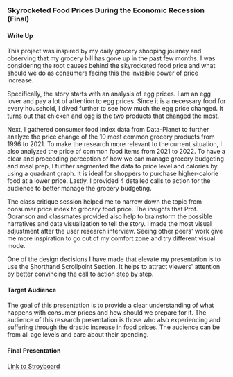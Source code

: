 ### Skyrocketed Food Prices During the Economic Recession (Final) 
#### Write Up 

This project was inspired by my daily grocery shopping journey and observing that my grocery bill has gone up in the past few months. 
I was considering the root causes behind the skyrocketed food price and what should we do as consumers facing this 
the invisible power of price increase. 

Specifically, the story starts with an analysis of egg prices. I am an egg lover and pay a lot of attention to egg prices.
Since it is a necessary food for every household, I dived further to see how much the egg price changed. It turns out that chicken
and egg is the two products that changed the most. 

Next, I gathered consumer food index data from Data-Planet to further analyze the price change of the 10 most common grocery products
from 1996 to 2021. To make the research more relevant to the current situation, I also analyzed the price of common food items from
2021 to 2022. To have a clear and proceeding perception of how we can manage grocery budgeting and meal prep, I further segmented the data to price 
level and calories by using a quadrant graph. It is ideal for shoppers to purchase higher-calorie food at a lower price. 
Lastly, I provided 4 detailed calls to action for the audience to better manage the grocery budgeting. 

The class critique session helped me to narrow down the topic from consumer price index to grocery food price. The insights that Prof. Goranson and 
classmates provided also help to brainstorm the possible narratives and data visualization to tell the story. I made the most visual adjustment after the 
user research interview. Seeing other peers' work give me more inspiration to go out of my comfort zone and try different visual mode. 

One of the design decisions I have made that elevate my presentation is to use the Shorthand Scrollpoint Section. It helps to attract viewers' attention by 
better convincing the call to action step by step. 

#### Target Audience 
The goal of this presentation is to provide a clear understanding of what happens with consumer prices and how should we prepare 
for it. The audience of this research presentation is those who also experiencing and suffering through the drastic increase in food prices. 
The audience can be from all age levels and care about their spending. 


#### Final Presentation 
[Link to Stroyboard](https://carnegiemellon.shorthandstories.com/skyrocketed-food-prices-during-the-economic-recession/index.html) 


